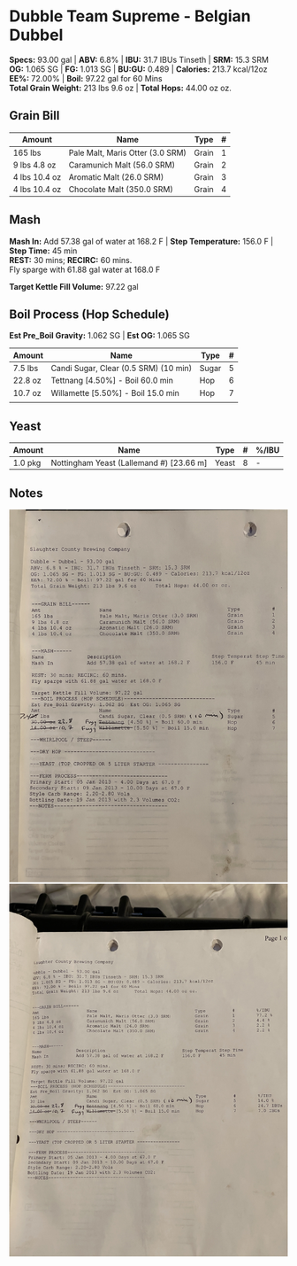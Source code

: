 # Dubble Team Supreme - Belgian Dubbel
**Specs:** 93.00 gal | **ABV:** 6.8% | **IBU:** 31.7 IBUs Tinseth | **SRM:** 15.3 SRM  
**OG:** 1.065 SG | **FG:** 1.013 SG | **BU:GU:** 0.489 | **Calories:** 213.7 kcal/12oz  
**EE%:** 72.00% | **Boil:** 97.22 gal for 60 Mins  
**Total Grain Weight:** 213 lbs 9.6 oz | **Total Hops:** 44.00 oz oz.

## Grain Bill
| Amount        | Name                             | Type  | #   |
| ------------- | -------------------------------- | ----- | --- |
| 165 lbs       | Pale Malt, Maris Otter (3.0 SRM) | Grain | 1   |
| 9 lbs 4.8 oz  | Caramunich Malt (56.0 SRM)       | Grain | 2   |
| 4 lbs 10.4 oz | Aromatic Malt (26.0 SRM)         | Grain | 3   |
| 4 lbs 10.4 oz | Chocolate Malt (350.0 SRM)       | Grain | 4   |

## Mash
**Mash In:** Add 57.38 gal of water at 168.2 F | **Step Temperature:** 156.0 F | **Step Time:** 45 min  
**REST:** 30 mins; **RECIRC:** 60 mins.  
Fly sparge with 61.88 gal water at 168.0 F

**Target Kettle Fill Volume:** 97.22 gal

## Boil Process (Hop Schedule)
**Est Pre_Boil Gravity:** 1.062 SG | **Est OG:** 1.065 SG

| Amount  | Name                                  | Type  | #   |
| ------- | ------------------------------------- | ----- | --- |
| 7.5 lbs | Candi Sugar, Clear (0.5 SRM) (10 min) | Sugar | 5   |
| 22.8 oz | Tettnang [4.50%] - Boil 60.0 min      | Hop   | 6   |
| 10.7 oz | Willamette [5.50%] - Boil 15.0 min    | Hop   | 7   |
|         |                                       |       |     |

## Yeast

|Amount|Name|Type|#|%/IBU|
|---|---|---|---|---|
|1.0 pkg|Nottingham Yeast (Lallemand #) [23.66 m]|Yeast|8|-|

## Notes

![](../assets/media/DubbleTeamSupreme.jpg)![](../assets/media/DubbleTeamSupreme%20(2).jpg)